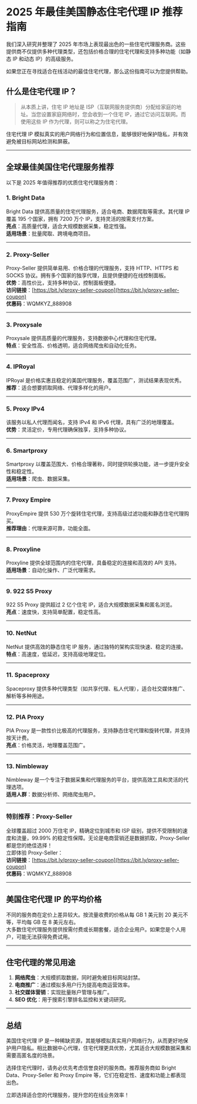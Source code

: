 # 2025 年最佳美国静态住宅代理 IP 推荐指南

我们深入研究并整理了 2025 年市场上表现最出色的一些住宅代理服务商。这些提供商不仅提供多种代理类型，还包括价格合理的住宅代理和支持多种功能（如静态 IP 和动态 IP）的高级服务。

如果您正在寻找适合在线活动的最佳住宅代理，那么这份指南可以为您提供帮助。

## 什么是住宅代理 IP？

> 从本质上讲，住宅 IP 地址是 ISP（互联网服务提供商）分配给家庭的地址。当您设置家庭网络时，您会收到一个住宅 IP，通过它访问互联网。而使用这些 IP 作为代理，则可以称之为住宅代理。

住宅代理 IP 模拟真实的用户网络行为和位置信息，能够很好地保护隐私，并有效避免被目标网站检测和屏蔽。

---

## 全球最佳美国住宅代理服务推荐

以下是 2025 年值得推荐的优质住宅代理服务商：

### 1. Bright Data
Bright Data 提供高质量的住宅代理服务，适合电商、数据爬取等需求。其代理 IP 覆盖 195 个国家，拥有 7200 万个 IP，支持灵活的按需支付方案。  
**亮点**：高质量代理，适合大规模数据采集，稳定性强。  
**适用场景**：批量爬取、跨境电商项目。

---

### 2. Proxy-Seller
Proxy-Seller 提供简单易用、价格合理的代理服务，支持 HTTP、HTTPS 和 SOCKS 协议。拥有多个国家的独享代理，且提供便捷的在线控制面板。  
**优势**：高性价比，支持多种协议，控制面板便捷。  
**访问链接**：[https://bit.ly/proxy-seller-coupon](https://bit.ly/proxy-seller-coupon)  
**优惠码**：WQMKYZ_888908

---

### 3. Proxysale
Proxysale 提供高质量的代理服务，支持数据中心代理和住宅代理。  
**特点**：安全性高、价格透明，适合网络爬虫和自动化任务。

---

### 4. IPRoyal
IPRoyal 是价格实惠且稳定的美国代理服务，覆盖范围广，测试结果表现优秀。  
**推荐**：适合想要抓取网络、代理多样化的用户。

---

### 5. Proxy IPv4
该服务以私人代理而闻名，支持 IPv4 和 IPv6 代理，具有广泛的地理覆盖。  
**优势**：灵活定价，专用代理确保独享，支持多种协议。

---

### 6. Smartproxy
Smartproxy 以覆盖范围大、价格合理著称，同时提供轮换功能，进一步提升安全性和稳定性。  
**适用场景**：爬虫、数据采集。

---

### 7. Proxy Empire
ProxyEmpire 提供 530 万个旋转住宅代理，支持高级过滤功能和静态住宅代理购买。  
**推荐理由**：代理来源可靠，功能全面。

---

### 8. Proxyline
Proxyline 提供全球范围内的住宅代理，具备稳定的连接和高效的 API 支持。  
**适用场景**：自动化操作、广泛代理需求。

---

### 9. 922 S5 Proxy
922 S5 Proxy 提供超过 2 亿个住宅 IP，适合大规模数据采集和匿名浏览。  
**亮点**：速度快，支持简单配置，稳定性高。

---

### 10. NetNut
NetNut 提供高效的静态住宅 IP 服务，通过独特的架构实现快速、稳定的连接。  
**特点**：高速度，低延迟，支持高级地理定位。

---

### 11. Spaceproxy
Spaceproxy 提供多种代理类型（如共享代理、私人代理），适合社交媒体推广、解析等多种用途。

---

### 12. PIA Proxy
PIA Proxy 是一款性价比极高的代理服务，支持静态住宅代理和旋转代理，并支持按天计费。  
**亮点**：价格灵活，地理覆盖范围广。

---

### 13. Nimbleway
Nimbleway 是一个专注于数据采集和代理服务的平台，提供高效工具和灵活的代理选项。  
**适用人群**：数据分析师、网络爬虫用户。

---

### **特别推荐：Proxy-Seller**

全球覆盖超过 2000 万住宅 IP，精确定位到城市和 ISP 级别，提供不受限制的速度和流量，99.99% 的稳定性保障。无论是电商营销还是数据抓取，Proxy-Seller 都是您的绝佳选择！  
立即体验 Proxy-Seller：  
**访问链接**：[https://bit.ly/proxy-seller-coupon](https://bit.ly/proxy-seller-coupon)  
**优惠码**：WQMKYZ_888908

---

## 美国住宅代理 IP 的平均价格

不同的服务商在定价上差异较大。按流量收费的价格从每 GB 1 美元到 20 美元不等，平均每 GB 在 8 美元左右。  
大多数住宅代理服务提供按需付费或长期套餐，适合企业用户。如果您是个人用户，可能无法获得免费试用。

---

## 住宅代理的常见用途

1. **网络爬虫**：大规模抓取数据，同时避免被目标网站封禁。  
2. **电商推广**：通过模拟多用户行为提高电商运营效率。  
3. **社交媒体营销**：实现批量账户管理与推广。  
4. **SEO 优化**：用于搜索引擎排名监控和关键词研究。

---

## 总结

美国住宅代理 IP 是一种稀缺资源，其能够模拟真实用户网络行为，从而更好地保护用户隐私。相比数据中心代理，住宅代理更具优势，尤其适合大规模数据采集和需要高匿名度的场景。

选择住宅代理时，请务必优先考虑信誉良好的服务商。推荐服务商如 Bright Data、Proxy-Seller 和 Proxy Empire 等，它们在稳定性、速度和功能上都表现出色。

立即选择适合您的代理服务，提升您的在线业务效率！
